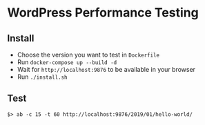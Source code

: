 # WordPress Performance Testing

## Install

* Choose the version you want to test in `Dockerfile`
* Run `docker-compose up --build -d`
* Wait for `http://localhost:9876` to be available in your browser
* Run `./install.sh`


## Test

`$> ab -c 15 -t 60 http://localhost:9876/2019/01/hello-world/`
